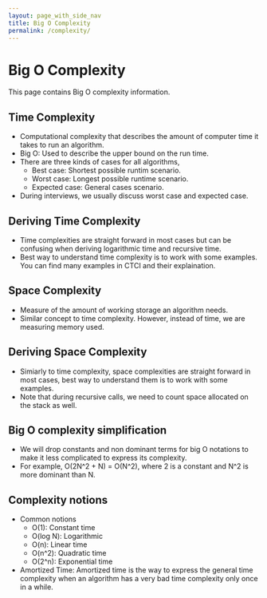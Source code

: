 ```yaml
---
layout: page_with_side_nav
title: Big O Complexity
permalink: /complexity/
---
```


# Big O Complexity
This page contains Big O complexity information.

## Time Complexity
- Computational complexity that describes the amount of computer time it takes to run an algorithm.
- Big O: Used to describe the upper bound on the run time. 
- There are three kinds of cases for all algorithms,
  - Best case: Shortest possible runtim scenario.
  - Worst case: Longest possible runtime scenario.
  - Expected case: General cases scenario.
- During interviews, we usually discuss worst case and expected case.

## Deriving Time Complexity
- Time complexities are straight forward in most cases but can be confusing when deriving logarithmic time and recursive time.
- Best way to understand time complexity is to work with some examples. You can find many examples in CTCI and their explaination.

## Space Complexity
- Measure of the amount of working storage an algorithm needs.
- Similar concept to time complexity. However, instead of time, we are measuring memory used.

## Deriving Space Complexity
- Simiarly to time complexity, space complexities are straight forward in most cases, best way to understand them is to work with some examples. 
- Note that during recursive calls, we need to count space allocated on the stack as well.

## Big O complexity simplification
- We will drop constants and non dominant terms for big O notations to make it less complicated to express its complexity.
- For example, O(2N^2 + N) = O(N^2), where 2 is a constant and N^2 is more dominant than N.

## Complexity notions
- Common notions
  - O(1): Constant time
  - O(log N): Logarithmic
  - O(n): Linear time
  - O(n^2): Quadratic time
  - O(2^n): Exponential time
- Amortized Time: Amortized time is the way to express the general time complexity when an algorithm has a very bad time complexity only once in a while.
